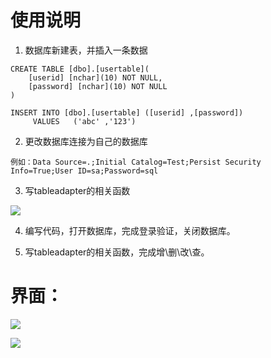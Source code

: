 # 使用说明
1.  数据库新建表，并插入一条数据
```
CREATE TABLE [dbo].[usertable](
	[userid] [nchar](10) NOT NULL,
	[password] [nchar](10) NOT NULL
)

INSERT INTO [dbo].[usertable] ([userid] ,[password])
     VALUES   ('abc' ,'123')
```
2.  更改数据库连接为自己的数据库
```
例如：Data Source=.;Initial Catalog=Test;Persist Security Info=True;User ID=sa;Password=sql
```
3.  写tableadapter的相关函数

 ![](https://github.com/HBU/DataBase/blob/master/CsharpDB/LoginDemo/picture/dataset.jpg)
 
4.  编写代码，打开数据库，完成登录验证，关闭数据库。

5.  写tableadapter的相关函数，完成增\删\改\查。


# 界面：

![](https://github.com/HBU/DataBase/blob/master/CsharpDB/LoginDemo/picture/login.jpg)

![](https://github.com/HBU/DataBase/blob/master/CsharpDB/LoginDemo/picture/main.jpg)
